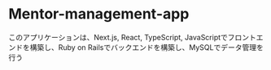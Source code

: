 # Mentor-management-app
このアプリケーションは、Next.js, React, TypeScript, JavaScriptでフロントエンドを構築し、Ruby on Railsでバックエンドを構築し、MySQLでデータ管理を行う

